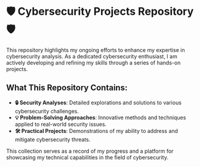 # 🛡️ Cybersecurity Projects Repository 🛡️

This repository highlights my ongoing efforts to enhance my expertise in cybersecurity analysis. 
As a dedicated cybersecurity enthusiast, I am actively developing and refining my skills through a series of hands-on projects.

## What This Repository Contains:
- **🔒 Security Analyses**: Detailed explorations and solutions to various cybersecurity challenges.
- **💡 Problem-Solving Approaches**: Innovative methods and techniques applied to real-world security issues.
- **🛠️ Practical Projects**: Demonstrations of my ability to address and mitigate cybersecurity threats.

This collection serves as a record of my progress and a platform for showcasing my technical capabilities in the field of cybersecurity.
